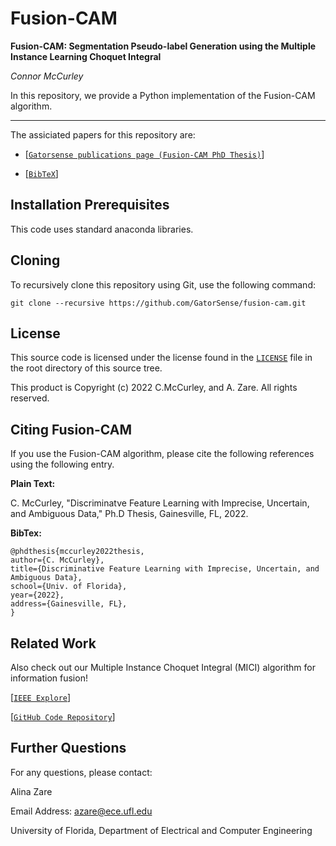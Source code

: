 # Fusion-CAM
**Fusion-CAM: Segmentation Pseudo-label Generation using the Multiple Instance Learning Choquet Integral**

_Connor McCurley_

In this repository, we provide a Python implementation of the Fusion-CAM algorithm.  

___
The assiciated papers for this repository are:

- [[`Gatorsense publications page (Fusion-CAM PhD Thesis)`]([https://ieeexplore.ieee.org/document/7743905](https://faculty.eng.ufl.edu/machine-learning/2023/02/discriminative-feature-learning-with-imprecise-uncertain-and-ambiguous-data/))]

- [[`BibTeX`](#CitingFusionCAM)]


## Installation Prerequisites

This code uses standard anaconda libraries.

## Cloning

To recursively clone this repository using Git, use the following command:

```
git clone --recursive https://github.com/GatorSense/fusion-cam.git
```

<!---
## Demo

Run `demo_main.py` in Python.

## Main Functions

The MICI Classifier Fusion and Regression Algorithm runs using the following functions.

1. MICI Classifier Fusion (generalized-mean model) Algorithm

```train_chi_softmax(TrainBags, TrainBagLabels, Parameters)```


## Inputs

#The *TrainBags* input is a (NumTrainBags,) numpy object array. Inside each element, (NumPntsInBag, nSources) numpy array -- Training bags data.

#The *TrainLabels* input is a (NumTrainBags,) numpy uint8 array that takes values of "1" and "0" for two-class classfication problems -- Training labels for each bag.


## Parameters
The parameters can be set in the following function:

```Parameters = set_mici_parameters.set_parameters()```
```
The parameters are in a Python argument parser with the following fields:
1. nPop: size of population
2. sigma: sigma of Gaussians in fitness function
3. maxIterations: maximum number of iterations
4. eta: percentage of time to make small-scale mutation
5. sampleVar: variance around sample mean
6. mean: mean of CI in fitness function. This value is always set to 1 (or very close to 1) if the positive label is "1".
7. analysis: if ="1", save all intermediate results
8. p: the power coefficient for the generalized-mean function. Empirically, setting p(1) to a large postive number and p(2) to a large negative number works well.
9. use_parallel: flag for using parallel processing in evolutionary optimization sampling.
```

*Parameters can be modified by users in Parameters = set_parameters() function.*

## Inventory

```
https://github.com/GatorSense/fusion-cam

└── root dir
    ├── mici_demo_main.py   //Run this. Main demo file.
    ├── demo_data_cl.mat  //Demo classification data
    ├── mici_choquet_integral.py  //Class file for the MICI with regular fuzzy measure
    ├── mici_choquet_integral_binary.py  //Class file for the MICI with binary fuzzy measure
    ├── set_mici_parameters.py  //Parameter file
```
-->

## License

This source code is licensed under the license found in the [`LICENSE`](LICENSE) file in the root directory of this source tree.

This product is Copyright (c) 2022 C.McCurley, and A. Zare. All rights reserved.

## <a name="CitingFusionCAM"></a>Citing Fusion-CAM

If you use the Fusion-CAM algorithm, please cite the following references using the following entry.

__Plain Text:__

C. McCurley, "Discriminatve Feature Learning with Imprecise, Uncertain, and Ambiguous Data," Ph.D Thesis, Gainesville, FL, 2022.


__BibTex:__
```
@phdthesis{mccurley2022thesis,
author={C. McCurley},
title={Discriminative Feature Learning with Imprecise, Uncertain, and Ambiguous Data},
school={Univ. of Florida},
year={2022},
address={Gainesville, FL},
}
```

## Related Work

Also check out our Multiple Instance Choquet Integral (MICI) algorithm for information fusion!

[[`IEEE Explore`](https://ieeexplore.ieee.org/document/7743905)] 

[[`GitHub Code Repository`](https://github.com/GatorSense/MICI)]

## Further Questions

For any questions, please contact:

Alina Zare

Email Address: azare@ece.ufl.edu

University of Florida, Department of Electrical and Computer Engineering

